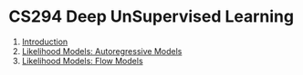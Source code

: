 # CS294 Deep UnSupervised Learning
1. [Introduction](./Introduction/index.md)
2. [Likelihood Models: Autoregressive Models](./Likelihood%20Models:%20Autoregressive%20Models/index.md)
3. [Likelihood Models: Flow Models](./Likelihood%20Models:%20Flow%20Models/index.md)
